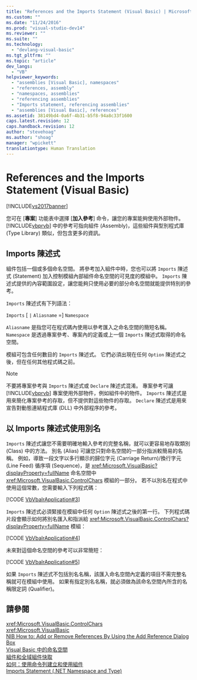 ```yaml
---
title: "References and the Imports Statement (Visual Basic) | Microsoft Docs"
ms.custom: ""
ms.date: "11/24/2016"
ms.prod: "visual-studio-dev14"
ms.reviewer: ""
ms.suite: ""
ms.technology: 
  - "devlang-visual-basic"
ms.tgt_pltfrm: ""
ms.topic: "article"
dev_langs: 
  - "VB"
helpviewer_keywords: 
  - "assemblies [Visual Basic], namespaces"
  - "references, assembly"
  - "namespaces, assemblies"
  - "referencing assemblies"
  - "Imports statement, referencing assemblies"
  - "assemblies [Visual Basic], references"
ms.assetid: 38149bd4-0a6f-4b31-b5f8-94a8c33f1600
caps.latest.revision: 12
caps.handback.revision: 12
author: "stevehoag"
ms.author: "shoag"
manager: "wpickett"
translationtype: Human Translation
---
```

# References and the Imports Statement (Visual Basic)
[!INCLUDE[vs2017banner](../../../csharp/includes/vs2017banner.md)]

您可在 \[**專案**\] 功能表中選擇 \[**加入參考**\] 命令，讓您的專案能夠使用外部物件。  [!INCLUDE[vbprvb](../../../csharp/programming-guide/concepts/linq/includes/vbprvb_md.md)] 中的參考可指向組件 \(Assembly\)，這些組件與型別程式庫 \(Type Library\) 類似，但包含更多的資訊。  
  
## Imports 陳述式  
 組件包括一個或多個命名空間。  將參考加入組件中時，您也可以將 `Imports` 陳述式 \(Statement\) 加入控制模組內部組件命名空間的可見度的模組中。  `Imports` 陳述式提供的內容範圍設定，讓您能夠只使用必要的部分命名空間就能提供特別的參考。  
  
 `Imports` 陳述式有下列語法：  
  
 `Imports` \[         `|` `Aliasname` \=\] `Namespace`  
  
 `Aliasname` 是指您可在程式碼內使用以參考匯入之命名空間的簡短名稱。  `Namespace` 是透過專案參考、專案內的定義或上一個 `Imports` 陳述式取得的命名空間。  
  
 模組可包含任何數目的 `Imports` 陳述式。  它們必須出現在任何 `Option` 陳述式之後，但在任何其他程式碼之前。  
  
> [!NOTE]
>  不要將專案參考與 `Imports` 陳述式或 `Declare` 陳述式混淆。  專案參考可讓 [!INCLUDE[vbprvb](../../../csharp/programming-guide/concepts/linq/includes/vbprvb_md.md)] 專案使用外部物件，例如組件中的物件。  `Imports` 陳述式是用來簡化專案參考的存取，但不提供對這些物件的存取。  `Declare` 陳述式是用來宣告對動態連結程式庫 \(DLL\) 中外部程序的參考。  
  
## 以 Imports 陳述式使用別名  
 `Imports` 陳述式讓您不需要明確地輸入參考的完整名稱，就可以更容易地存取類別 \(Class\) 中的方法。  別名 \(Alias\) 可讓您只對命名空間的一部分指派較簡易的名稱。  例如，導致一段文字以多行顯示的歸位字元 \(Carriage Return\)\/換行字元 \(Line Feed\) 循序項 \(Sequence\)，是 <xref:Microsoft.VisualBasic?displayProperty=fullName> 命名空間中 <xref:Microsoft.VisualBasic.ControlChars> 模組的一部分。  若不以別名在程式中使用這個常數，您需要輸入下列程式碼：  
  
 [!CODE [VbVbalrApplication#3](../CodeSnippet/VS_Snippets_VBCSharp/VbVbalrApplication#3)]  
  
 `Imports` 陳述式必須緊接在模組中任何 `Option` 陳述式之後的第一行。  下列程式碼片段會顯示如何將別名匯入和指派給 <xref:Microsoft.VisualBasic.ControlChars?displayProperty=fullName> 模組：  
  
 [!CODE [VbVbalrApplication#4](../CodeSnippet/VS_Snippets_VBCSharp/VbVbalrApplication#4)]  
  
 未來對這個命名空間的參考可以非常簡短：  
  
 [!CODE [VbVbalrApplication#5](../CodeSnippet/VS_Snippets_VBCSharp/VbVbalrApplication#5)]  
  
 如果 `Imports` 陳述式不包括別名名稱，該匯入命名空間內定義的項目不需完整名稱就可在模組中使用。  如果有指定別名名稱，就必須做為該命名空間內所含的名稱限定詞 \(Qualifier\)。  
  
## 請參閱  
 <xref:Microsoft.VisualBasic.ControlChars>   
 <xref:Microsoft.VisualBasic>   
 [NIB How to: Add or Remove References By Using the Add Reference Dialog Box](http://msdn.microsoft.com/zh-tw/3bd75d61-f00c-47c0-86a2-dd1f20e231c9)   
 [Visual Basic 中的命名空間](../../../visual-basic/programming-guide/program-structure/namespaces.md)   
 [組件和全域組件快取](../Topic/Assemblies%20and%20the%20Global%20Assembly%20Cache%20\(C%23%20and%20Visual%20Basic\).md)   
 [如何：使用命令列建立和使用組件](../Topic/How%20to:%20Create%20and%20Use%20Assemblies%20Using%20the%20Command%20Line%20\(C%23%20and%20Visual%20Basic\).md)   
 [Imports Statement \(.NET Namespace and Type\)](../../../visual-basic/language-reference/statements/imports-statement-net-namespace-and-type.md)